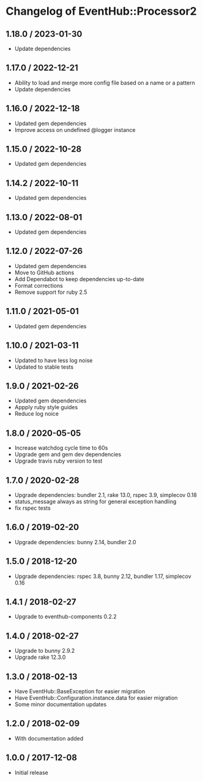 # Changelog of EventHub::Processor2

## 1.18.0 / 2023-01-30

* Update dependencies

## 1.17.0 / 2022-12-21

* Ability to load and merge more config file based on a name or a pattern
* Update dependencies

## 1.16.0 / 2022-12-18

* Updated gem dependencies
* Improve access on undefined @logger instance

## 1.15.0 / 2022-10-28

* Updated gem dependencies

## 1.14.2 / 2022-10-11

* Updated gem dependencies

## 1.13.0 / 2022-08-01

* Updated gem dependencies

## 1.12.0 / 2022-07-26

* Updated gem dependencies
* Move to GitHub actions
* Add Dependabot to keep dependencies up-to-date
* Format corrections
* Remove support for ruby 2.5

## 1.11.0 / 2021-05-01

* Updated gem dependencies

## 1.10.0 / 2021-03-11

* Updated to have less log noise
* Updated to stable tests

## 1.9.0 / 2021-02-26

* Updated gem dependencies
* Appply ruby style guides
* Reduce log noice

## 1.8.0 / 2020-05-05

* Increase watchdog cycle time to 60s
* Upgrade gem and gem dev dependencies
* Upgrade travis ruby version to test

## 1.7.0 / 2020-02-28

* Upgrade dependencies: bundler 2.1, rake 13.0, rspec 3.9, simplecov 0.18
* status_message always as string for general exception handling
* fix rspec tests

## 1.6.0 / 2019-02-20

* Upgrade dependencies: bunny 2.14, bundler 2.0

## 1.5.0 / 2018-12-20

* Upgrade dependencies: rspec 3.8, bunny 2.12, bundler 1.17, simplecov 0.16

## 1.4.1 / 2018-02-27

* Upgrade to eventhub-components 0.2.2

## 1.4.0 / 2018-02-27

* Upgrade to bunny 2.9.2
* Upgrade rake 12.3.0

## 1.3.0 / 2018-02-13

* Have EventHub::BaseException for easier migration
* Have EventHub::Configuration.instance.data for easier migration
* Some minor documentation updates

## 1.2.0 / 2018-02-09

* With documentation added

## 1.0.0 / 2017-12-08

* Initial release
